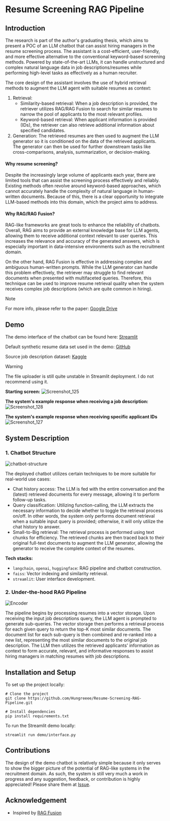 # Resume Screening RAG Pipeline

## Introduction

The research is part of the author's graduating thesis, which aims to present a POC of an LLM chatbot that can assist hiring managers in the resume screening process. The assistant is a cost-efficient, user-friendly, and more effective alternative to the conventional keyword-based screening methods. Powered by state-of-the-art LLMs, it can handle unstructured and complex natural language data in job descriptions/resumes while performing high-level tasks as effectively as a human recruiter.  

The core design of the assistant involves the use of hybrid retrieval methods to augment the LLM agent with suitable resumes as context:

1. Retrieval:
   - Similarity-based retrieval: When a job description is provided, the retriever utilizes RAG/RAG Fusion to search for similar resumes to narrow the pool of applicants to the most relevant profiles.
   - Keyword-based retrieval: When applicant information is provided (IDs), the retriever can also retrieve additional information about specified candidates.
3. Generation: The retrieved resumes are then used to augment the LLM generator so it is conditioned on the data of the retrieved applicants. The generator can then be used for further downstream tasks like cross-comparisons, analysis, summarization, or decision-making.

#### Why resume screening?

Despite the increasingly large volume of applicants each year, there are limited tools that can assist the screening process effectively and reliably. Existing methods often revolve around keyword-based approaches, which cannot accurately handle the complexity of natural language in human-written documents. Because of this, there is a clear opportunity to integrate LLM-based methods into this domain, which the project aims to address. 

#### Why RAG/RAG Fusion? 

RAG-like frameworks are great tools to enhance the reliability of chatbots. Overall, RAG aims to provide an external knowledge base for LLM agents, allowing them to receive additional context relevant to user queries. This increases the relevance and accuracy of the generated answers, which is especially important in data-intensive environments such as the recruitment domain.

On the other hand, RAG Fusion is effective in addressing complex and ambiguous human-written prompts. While the LLM generator can handle this problem effectively, the retriever may struggle to find relevant documents when presented with multifaceted queries. Therefore, this technique can be used to improve resume retrieval quality when the system receives complex job descriptions (which are quite common in hiring).

> [!NOTE]
> For more info, please refer to the paper: [Google Drive](https://drive.google.com/drive/folders/19pL-MNfPUVsxePHd8FDvddnoC3S_zNFN?usp=drive_link)

## Demo

The demo interface of the chatbot can be found here: [Streamlit](https://resume-screening-rag-gpt.streamlit.app)

Default synthetic resume data set used in the demo: [GitHub](https://github.com/Hungreeee/Resume-Screening-RAG-Pipeline/blob/main/data/main-data/synthetic-resumes.csv)

Source job description dataset: [Kaggle](https://www.kaggle.com/datasets/kshitizregmi/jobs-and-job-description)

> [!WARNING]
> The file uploader is still quite unstable in Streamlit deployment. I do not recommend using it.

**Starting screen:**
![Screenshot_125](https://github.com/Hungreeee/Resume-Screening-RAG-Pipeline/assets/46376260/3a7122d5-1c8e-4d98-bb06-cbc28813a2c3)


**The system's example response when receiving a job description:**
![Screenshot_128](https://github.com/Hungreeee/Resume-Screening-RAG-Pipeline/assets/46376260/d3e47a4e-257c-47d6-a12e-73e48dacc137)


**The system's example response when receiving specific applicant IDs**
![Screenshot_127](https://github.com/Hungreeee/Resume-Screening-RAG-Pipeline/assets/46376260/94081148-b99f-40d9-b665-b5cbb7e15123)


## System Description

### 1. Chatbot Structure

![chatbot-structure](https://github.com/Hungreeee/Resume-Screening-RAG-Pipeline/assets/46376260/c35ff90c-9202-49f0-9b25-153a27ea3363)

The deployed chatbot utilizes certain techniques to be more suitable for real-world use cases:

- Chat history access: The LLM is fed with the entire conversation and the (latest) retrieved documents for every message, allowing it to perform follow-up tasks. 
- Query classification: Utilizing function-calling, the LLM extracts the necessary information to decide whether to toggle the retrieval process on/off. In other words, the system only performs document retrieval when a suitable input query is provided; otherwise, it will only utilize the chat history to answer.
- Small-to-Big retrieval: The retrieval process is performed using text chunks for efficiency. The retrieved chunks are then traced back to their original full-text documents to augment the LLM generator, allowing the generator to receive the complete context of the resumes. 

**Tech stacks:** 
- `langchain`, `openai`, `huggingface`: RAG pipeline and chatbot construction.
- `faiss`: Vector indexing and similarity retrieval.
- `streamlit`: User interface development.

### 2. Under-the-hood RAG Pipeline 

![Encoder](https://github.com/Hungreeee/Resume-Screening-RAG-Pipeline/assets/46376260/fe4cc10a-89a3-44f2-a77d-43b5209d4301)

The pipeline begins by processing resumes into a vector storage. Upon receiving the input job descriptions query, the LLM agent is prompted to generate sub-queries. The vector storage then performs a retrieval process for each given query to return the top-K most similar documents. The document list for each sub-query is then combined and re-ranked into a new list, representing the most similar documents to the original job description. The LLM then utilizes the retrieved applicants' information as context to form accurate, relevant, and informative responses to assist hiring managers in matching resumes with job descriptions.

## Installation and Setup

To set up the project locally:
```
# Clone the project
git clone https://github.com/Hungreeee/Resume-Screening-RAG-Pipeline.git

# Install dependencies
pip install requirements.txt
```

To run the Streamlit demo locally:
```
streamlit run demo/interface.py
```

## Contributions

The design of the demo chatbot is relatively simple because it only serves to show the bigger picture of the potential of RAG-like systems in the recruitment domain. As such, the system is still very much a work in progress and any suggestion, feedback, or contribution is highly appreciated! Please share them at [Issue](https://github.com/Hungreeee/Resume-Screening-RAG-Pipeline/issues). 

## Acknowledgement

- Inspired by [RAG Fusion](https://github.com/Raudaschl/rag-fusion) 
